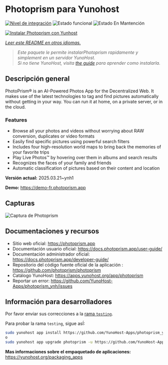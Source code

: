 <!--
Este archivo README esta generado automaticamente<https://github.com/YunoHost/apps/tree/master/tools/readme_generator>
No se debe editar a mano.
-->

# Photoprism para Yunohost

[![Nivel de integración](https://apps.yunohost.org/badge/integration/photoprism)](https://ci-apps.yunohost.org/ci/apps/photoprism/)
![Estado funcional](https://apps.yunohost.org/badge/state/photoprism)
![Estado En Mantención](https://apps.yunohost.org/badge/maintained/photoprism)

[![Instalar Photoprism con Yunhost](https://install-app.yunohost.org/install-with-yunohost.svg)](https://install-app.yunohost.org/?app=photoprism)

*[Leer este README en otros idiomas.](./ALL_README.md)*

> *Este paquete le permite instalarPhotoprism rapidamente y simplement en un servidor YunoHost.*  
> *Si no tiene YunoHost, visita [the guide](https://yunohost.org/install) para aprender como instalarla.*

## Descripción general

PhotoPrism® is an AI-Powered Photos App for the Decentralized Web. It makes use of the latest technologies to tag and find pictures automatically without getting in your way. You can run it at home, on a private server, or in the cloud.

### Features

- Browse all your photos and videos without worrying about RAW conversion, duplicates or video formats
- Easily find specific pictures using powerful search filters
- Includes four high-resolution world maps to bring back the memories of your favorite trips
- Play Live Photos™ by hovering over them in albums and search results
- Recognizes the faces of your family and friends
- Automatic classification of pictures based on their content and location


**Versión actual:** 2025.03.21~ynh1

**Demo:** <https://demo-fr.photoprism.app>

## Capturas

![Captura de Photoprism](./doc/screenshots/photoprism.jpg)

## Documentaciones y recursos

- Sitio web oficial: <https://photoprism.app>
- Documentación usuario oficial: <https://docs.photoprism.app/user-guide/>
- Documentación administrador oficial: <https://docs.photoprism.app/developer-guide/>
- Repositorio del código fuente oficial de la aplicación : <https://github.com/photoprism/photoprism>
- Catálogo YunoHost: <https://apps.yunohost.org/app/photoprism>
- Reportar un error: <https://github.com/YunoHost-Apps/photoprism_ynh/issues>

## Información para desarrolladores

Por favor enviar sus correcciones a la [rama `testing`](https://github.com/YunoHost-Apps/photoprism_ynh/tree/testing).

Para probar la rama `testing`, sigue asÍ:

```bash
sudo yunohost app install https://github.com/YunoHost-Apps/photoprism_ynh/tree/testing --debug
o
sudo yunohost app upgrade photoprism -u https://github.com/YunoHost-Apps/photoprism_ynh/tree/testing --debug
```

**Mas informaciones sobre el empaquetado de aplicaciones:** <https://yunohost.org/packaging_apps>
